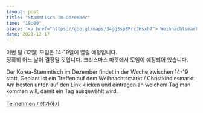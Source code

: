 ```yaml
---
layout: post
title: "Stammtisch im Dezember"
time: "18:00"
place: '<a href="https://goo.gl/maps/34gg3spBPrcJHsxh7"> Weihnachtsmarkt Karlsruhe</a>'
date: 2021-12-17
---
```


이번 달 (12월) 모임은 14-19일에 열릴 예정입니다.  
정확히 어느 날이 결정될 것입니다. 크리스마스 마켓에서 모임이 예정되어 있습니다.

Der Korea-Stammtisch im Dezember findet in der Woche zwischen 14-19 statt. Geplant ist ein Treffen auf dem Weihnachtsmarkt / Christkindlesmarkt.
Am besten unten auf den Link klicken und eintragen an welchem Tag man kommen will, damit ein Tag ausgewählt wird.


[Teilnehmen / 참가하기](https://nuudel.digitalcourage.de/jlTOhGuIJ4sd353R)
